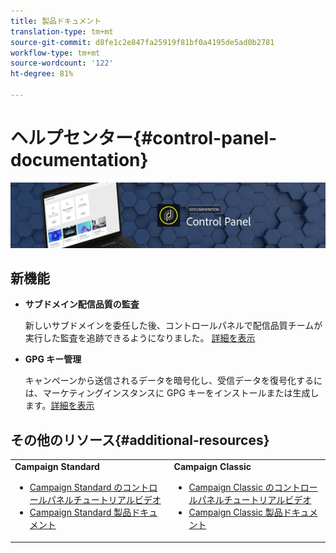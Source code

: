 ```yaml
---
title: 製品ドキュメント
translation-type: tm+mt
source-git-commit: d8fe1c2e847fa25919f81bf0a4195de5ad0b2781
workflow-type: tm+mt
source-wordcount: '122'
ht-degree: 81%

---
```



# ヘルプセンター{#control-panel-documentation}

![](assets/do-not-localize/banner.png)

## 新機能

* **サブドメイン配信品質の監査**

   新しいサブドメインを委任した後、コントロールパネルで配信品質チームが実行した監査を追跡できるようになりました。 [詳細を表示](subdomains-certificates/using/setting-up-new-subdomain.md)

* **GPG キー管理**

   キャンペーンから送信されるデータを暗号化し、受信データを復号化するには、マーケティングインスタンスに GPG キーをインストールまたは生成します。[詳細を表示](instances-settings/using/gpg-keys-management.md)

## その他のリソース{#additional-resources}

<table>
    <tr>
        <td><b>Campaign Standard</b><br/>
        <ul>
            <li><a href="https://docs.adobe.com/content/help/en/campaign-learn/campaign-standard-tutorials/administrating/control-panel/control-panel-overview.html">Campaign Standard のコントロールパネルチュートリアルビデオ</a></li>
            <li><a href="https://docs.adobe.com/content/help/ja-JP/campaign-standard/using/campaign-standard-home.html">Campaign Standard 製品ドキュメント</a></li>
        </ul>
        </td>
        <td><b>Campaign Classic</b><br/>
        <ul>
            <li><a href="https://docs.adobe.com/content/help/en/campaign-learn/campaign-classic-tutorials/administrating/control-panel-acc/control-panel-overview.html">Campaign Classic のコントロールパネルチュートリアルビデオ</a></li>
            <li><a href="https://docs.adobe.com/content/help/ja-JP/campaign-classic/using/campaign-classic-home.html">Campaign Classic 製品ドキュメント</a></li>
        </ul>
        </td>
    </tr>
</table>
